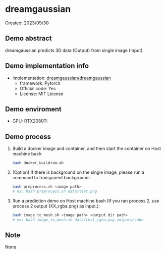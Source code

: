 # dreamgaussian
Created: 2023/09/30

## Demo abstract
dreamgaussian predicts 3D data (Output) from single image (Input).

## Demo implementation info
- Implementation: [dreamgaussian/dreamgaussian](https://github.com/dreamgaussian/dreamgaussian)
  - framework: Pytorch
  - Official code: Yes
  - License: MIT License

## Demo enviroment
- GPU: RTX2080Ti

## Demo process
1. Build a docker image and container, and then start the container on Host machine bash:
    ```bash
    bash docker_buildrun.sh
    ```
2. (Option) If there is background on the single image, please run a command to transparent background:
    ```bash
    bash preprocess.sh <image path>
    # ex: bash preprocess.sh data/test.png
    ```
3. Run a prediction demo on Host machine bash (If you ran process 2, use process 2 output (XX_rgba.png) as input.):
    ```bash
    bash image_to_mesh.sh <image path> <output dir path>
    # ex: bash image_to_mesh.sh data/test_rgba.png outputs/cube
    ```

## Note
None
